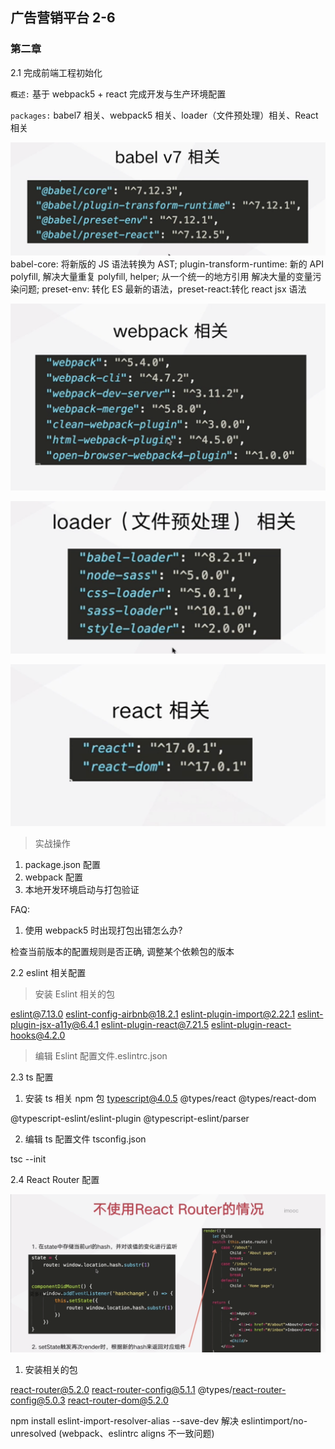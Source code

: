 ## 广告营销平台 2-6

### 第二章

2.1 完成前端工程初始化

`概述:` 基于 webpack5 + react 完成开发与生产环境配置

`packages:` babel7 相关、webpack5 相关、loader（文件预处理）相关、React 相关

![babel](./docs/babel.png) babel-core: 将新版的 JS 语法转换为 AST; plugin-transform-runtime: 新的 API polyfill, 解决大量重复 polyfill, helper; 从一个统一的地方引用 解决大量的变量污染问题; preset-env: 转化 ES 最新的语法，preset-react:转化 react jsx 语法

![webpack](./docs/webpack.png)

![loader](./docs/loader.png)

![react](./docs//react.png)

> 实战操作

1. package.json 配置
2. webpack 配置
3. 本地开发环境启动与打包验证

FAQ:

1. 使用 webpack5 时出现打包出错怎么办?

检查当前版本的配置规则是否正确, 调整某个依赖包的版本

2.2 eslint 相关配置

> 安装 Eslint 相关的包

eslint@7.13.0 eslint-config-airbnb@18.2.1 eslint-plugin-import@2.22.1 eslint-plugin-jsx-a11y@6.4.1 eslint-plugin-react@7.21.5 eslint-plugin-react-hooks@4.2.0

> 编辑 Eslint 配置文件.eslintrc.json

2.3 ts 配置

1. 安装 ts 相关 npm 包
   typescript@4.0.5 @types/react @types/react-dom

@typescript-eslint/eslint-plugin @typescript-eslint/parser

2. 编辑 ts 配置文件 tsconfig.json

tsc --init

2.4 React Router 配置

![beforehash](./docs/before_hash.png)

1. 安装相关的包

react-router@5.2.0 react-router-config@5.1.1 @types/react-router-config@5.0.3 react-router-dom@5.2.0

npm install eslint-import-resolver-alias --save-dev 解决 eslintimport/no-unresolved (webpack、eslintrc aligns 不一致问题)

